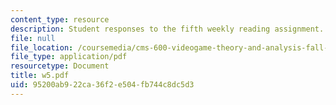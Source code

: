 ```yaml
---
content_type: resource
description: Student responses to the fifth weekly reading assignment.
file: null
file_location: /coursemedia/cms-600-videogame-theory-and-analysis-fall-2007/95200ab922ca36f2e504fb744c8dc5d3_w5.pdf
file_type: application/pdf
resourcetype: Document
title: w5.pdf
uid: 95200ab9-22ca-36f2-e504-fb744c8dc5d3
---
```

